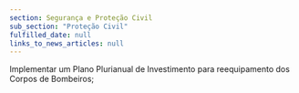 ```yaml
---
section: Segurança e Proteção Civil
sub_section: "Proteção Civil"
fulfilled_date: null
links_to_news_articles: null
---
```


Implementar um Plano Plurianual de Investimento para reequipamento dos Corpos de Bombeiros;